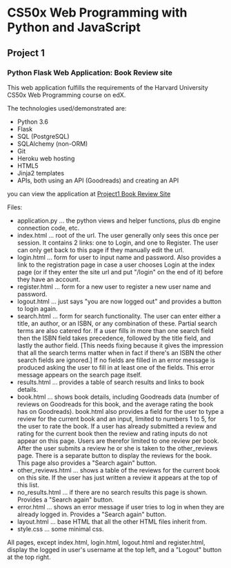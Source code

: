 # CS50x Web Programming with Python and JavaScript

## Project 1

### Python Flask Web Application: Book Review site

This web application fulfills the requirements of the Harvard University CS50x Web Programming course on edX.

The technologies used/demonstrated are:

* Python 3.6
* Flask
* SQL (PostgreSQL)
* SQLAlchemy (non-ORM)
* Git
* Heroku web hosting
* HTML5
* Jinja2 templates
* APIs, both using an API (Goodreads) and creating an API

you can view the application at [Project1 Book Review Site](https://cs50wproject1.herokuapp.com)

Files:

* application.py ... the python views and helper functions, plus db engine connection code, etc.
* index.html ... root of the url. The user generally only sees this once per session. It contains 2 links: one to Login, and one to Register. The user can only get back to this page if they manually edit the url.
* login.html ... form for user to input name and password. Also provides a link to the registration page in case a user chooses Login at the index page (or if they enter the site url and put "/login" on the end of it) before they have an account.
* register.html ... form for a new user to register a new user name and password.
* logout.html ... just says "you are now logged out" and provides a button to login again.
* search.html ... form for search functionality. The user can enter either a title, an author, or an ISBN, or any combination of these. Partial search terms are also catered for. If a user fills in more than one search field then the ISBN field takes precedence, followed by the title field, and lastly the author field. [This needs fixing because it gives the impression that all the search terms matter when in fact if there's an ISBN the other search fields are ignored.] If no fields are filled in an error message is produced asking the user to fill in at least one of the fields. This error message appears on the search page itself.
* results.html ... provides a table of search results and links to book details.
* book.html ... shows book details, including Goodreads data (number of reviews on Goodreads for this book, and the average rating the book has on Goodreads). book.html also provides a field for the user to type a review for the current book and an input, limited to numbers 1 to 5, for the user to rate the book. If a user has already submitted a review and rating for the current book then the review and rating inputs do not appear on this page. Users are therefor limited to one review per book. After the user submits a review he or she is taken to the other_reviews page. There is a separate button to display the reviews for the book. This page also provides a "Search again" button.
* other_reviews.html ... shows a table of the reviews for the current book on this site. If the user has just written a review it appears at the top of this list.
* no_results.html ... if there are no search results this page is shown. Provides a "Search again" button.
* error.html ... shows an error message if user tries to log in when they are already logged in. Provides a "Search again" button.
* layout.html ... base HTML that all the other HTML files inherit from.
* style.css ... some minimal css.

All pages, except index.html, login.html, logout.html and register.html, display the logged in user's username at the top left, and a "Logout" button at the top right.
